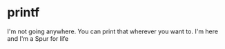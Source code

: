 # printf
I'm not going anywhere. You can print that wherever you want to. I'm here and I'm a Spur for life
